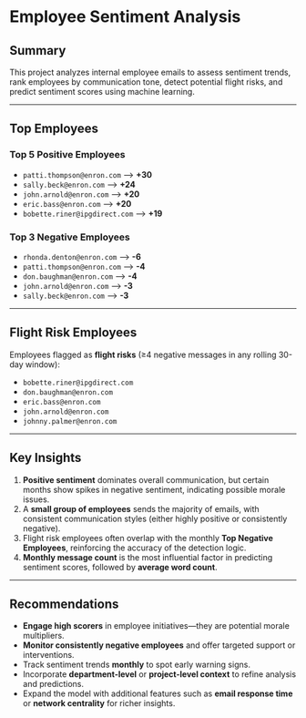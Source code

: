 # Employee Sentiment Analysis

## Summary
This project analyzes internal employee emails to assess sentiment trends, rank employees by communication tone, detect potential flight risks, and predict sentiment scores using machine learning.

---

## Top Employees

### **Top 5 Positive Employees**
- `patti.thompson@enron.com` —> **+30**
- `sally.beck@enron.com` —> **+24**
- `john.arnold@enron.com` —> **+20**
- `eric.bass@enron.com` —> **+20**
- `bobette.riner@ipgdirect.com` —> **+19**

### **Top 3 Negative Employees**
- `rhonda.denton@enron.com` —> **-6**
- `patti.thompson@enron.com` —> **-4**
- `don.baughman@enron.com` —> **-4**
- `john.arnold@enron.com` —> **-3**
- `sally.beck@enron.com` —> **-3**


---

## Flight Risk Employees
Employees flagged as **flight risks** (≥4 negative messages in any rolling 30-day window):
- `bobette.riner@ipgdirect.com`
- `don.baughman@enron.com`
- `eric.bass@enron.com`
- `john.arnold@enron.com`
- `johnny.palmer@enron.com`

---

## Key Insights
1. **Positive sentiment** dominates overall communication, but certain months show spikes in negative sentiment, indicating possible morale issues.
2. A **small group of employees** sends the majority of emails, with consistent communication styles (either highly positive or consistently negative).
3. Flight risk employees often overlap with the monthly **Top Negative Employees**, reinforcing the accuracy of the detection logic.
4. **Monthly message count** is the most influential factor in predicting sentiment scores, followed by **average word count**.

---

## Recommendations
- **Engage high scorers** in employee initiatives—they are potential morale multipliers.
- **Monitor consistently negative employees** and offer targeted support or interventions.
- Track sentiment trends **monthly** to spot early warning signs.
- Incorporate **department-level** or **project-level context** to refine analysis and predictions.
- Expand the model with additional features such as **email response time** or **network centrality** for richer insights.